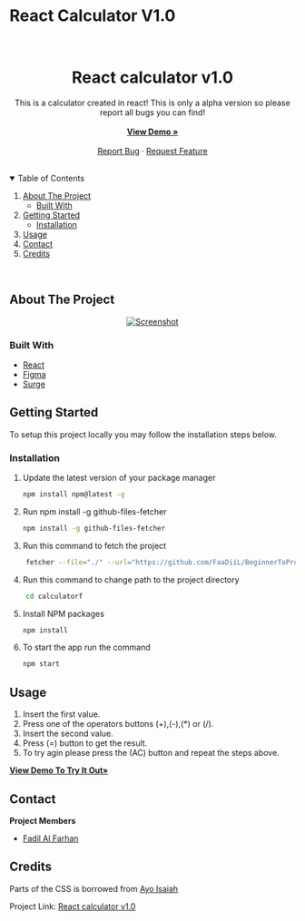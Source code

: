 # React Calculator V1.0

<br />
<p align="center">
  <h1 align="center">React calculator v1.0</h1>

  <p align="center">
    This is a calculator created in react!
    This is only a alpha version so please report all bugs you can find!
    <br />
    <br />
    <a href="http://react-calc-v1.surge.sh/"><strong>View Demo »</strong></a>
    <br />
    <br />
    <a href="https://github.com/FaaDiiL/BeginnerToPro/issues/new/choose">Report Bug</a>
    ·
    <a href="https://github.com/FaaDiiL/BeginnerToPro/issues/new/choose">Request Feature</a>
  </p>
</p>
<br />

<details open="open">
  <summary>Table of Contents</summary>
  <ol>
    <li>
      <a href="#about-the-project">About The Project</a>
      <ul>
        <li><a href="#built-with">Built With</a></li>
      </ul>
    </li>
    <li>
      <a href="#getting-started">Getting Started</a>
      <ul>
        <li><a href="#installation">Installation</a></li>
      </ul>
    </li>
    <li><a href="#usage">Usage</a></li>
    <li><a href="#contact">Contact</a></li>
    <li><a href="#credits">Credits</a></li>
  </ol>
</details>
<br />

## About The Project

<p align="center">
  <a href="https://github.com/FaaDiiL/BeginnerToPro/tree/main/traineerp/client/src/components/calculatore">
   <img src="https://user-images.githubusercontent.com/18538595/128630010-fe63411f-2a8b-4fee-a18d-a5ecfacaf7b9.png" alt="Screenshot">
  </a>
</p>

### Built With

- [React](https://reactjs.org/)
- [Figma](https://figma.com)
- [Surge](https://surge.sh/)

## Getting Started

To setup this project locally you may follow the installation steps below.

### Installation

1. Update the latest version of your package manager
   ```sh
   npm install npm@latest -g
   ```
2. Run npm install -g github-files-fetcher
   ```sh
   npm install -g github-files-fetcher
   ```
3. Run this command to fetch the project

```sh
    fetcher --file="./" --url="https://github.com/FaaDiiL/BeginnerToPro/tree/main/traineerp/client/src/components/calculatorf"
```

4. Run this command to change path to the project directory

```sh
    cd calculatorf
```

5. Install NPM packages
   ```sh
   npm install
   ```
6. To start the app run the command
   ```sh
   npm start
   ```

## Usage

1. Insert the first value.
2. Press one of the operators buttons (+),(-),(\*) or (/).
3. Insert the second value.
4. Press (=) button to get the result.
5. To try agin please press the (AC) button and repeat the steps above.

<a href="http://react-calc-v1.surge.sh/"><strong>View Demo To Try It Out»</strong></a>

## Contact

**Project Members**

- [Fadil Al Farhan](https://github.com/FaaDiiL)

## Credits

Parts of the CSS is borrowed from [Ayo Isaiah](https://freshman.tech/calculator/)

Project Link: [React calculator v1.0](https://github.com/FaaDiiL/BeginnerToPro/tree/main/traineerp/client/src/components/calculatorf)
